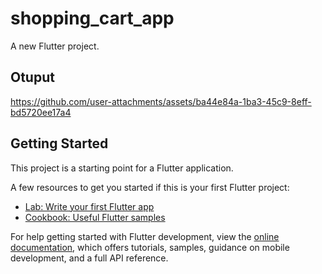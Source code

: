 # shopping_cart_app

A new Flutter project.

## Otuput

https://github.com/user-attachments/assets/ba44e84a-1ba3-45c9-8eff-bd5720ee17a4


## Getting Started

This project is a starting point for a Flutter application.

A few resources to get you started if this is your first Flutter project:

- [Lab: Write your first Flutter app](https://docs.flutter.dev/get-started/codelab)
- [Cookbook: Useful Flutter samples](https://docs.flutter.dev/cookbook)

For help getting started with Flutter development, view the
[online documentation](https://docs.flutter.dev/), which offers tutorials,
samples, guidance on mobile development, and a full API reference.
